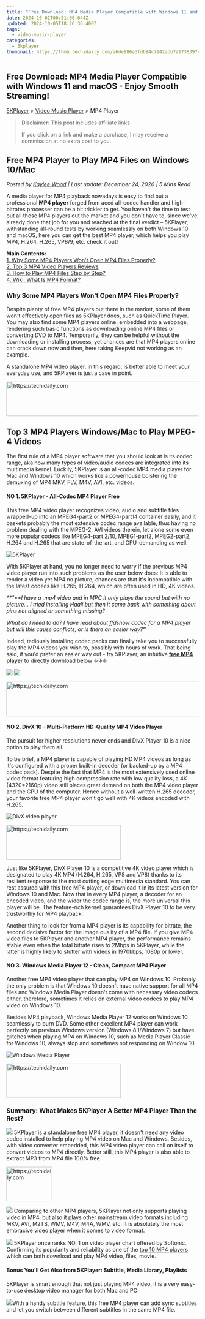 ```yaml
---
title: "Free Download: MP4 Media Player Compatible with Windows 11 and macOS - Enjoy Smooth Streaming!"
date: 2024-10-01T00:51:00.044Z
updated: 2024-10-05T18:26:36.400Z
tags:
  - video-music-player
categories:
  - 5kplayer
thumbnail: https://thmb.techidaily.com/a6de986a3fdb94c7142abb7e1738397c8994a30f493de897d20f957481bc1b83.jpg
---
```


## Free Download: MP4 Media Player Compatible with Windows 11 and macOS - Enjoy Smooth Streaming!

[5KPlayer](https://tools.techidaily.com/5kplayer/products/) \> [Video Music Player](https://tools.techidaily.com/5kplayer/video-music-player/) \> MP4 Player

>  Disclaimer: This post includes affiliate links
>
>  If you click on a link and make a purchase, I may receive a commission at no extra cost to you.
>

## Free MP4 Player to Play MP4 Files on Windows 10/Mac

 _Posted by [Kaylee Wood](https://www.quora.com/profile/Amanda-Hu-21) | Last update: December 24, 2020 | 5 Mins Read_

A media player for MP4 playback nowadays is easy to find but a professional **MP4 player** forged from aced all-codec handler and high-bitrates processer can be a bit trickier to get. You haven't the time to test out all those MP4 players out the market and you don't have to, since we've already done that job for you and reached at the final verdict – 5KPlayer, withstanding all-round tests by working seamlessly on both Windows 10 and macOS, here you can get the best MP4 player, which helps you play MP4, H.264, H.265, VP8/9, etc. check it out!

**Main Contents:**  
[1\. Why Some MP4 Players Won't Open MP4 Files Properly?](https://tools.techidaily.com/5kplayer/video-music-player/)  
[2\. Top 3 MP4 Video Players Reviews](https://tools.techidaily.com/5kplayer/video-music-player/)  
[3\. How to Play MP4 Files Step by Step?](https://tools.techidaily.com/5kplayer/video-music-player/)  
[4\. Wiki: What Is MP4 Format?](https://tools.techidaily.com/5kplayer/video-music-player/)

### Why Some MP4 Players Won't Open MP4 Files Properly?

Despite plenty of free MP4 players out there in the market, some of them won't effectively open files as 5KPlayer does, such as QuickTime Player. You may also find some MP4 players online, embedded into a webpage, rendering such basic functions as downloading online MP4 files or converting DVD to MP4\. Temporarily, they can be helpful without the downloading or installing process, yet chances are that MP4 players online can crack down now and then, here taking Keepvid not working as an example.

A standalone MP4 video player, in this regard, is better able to meet your everyday use, and 5KPlayer is just a case in point.

<!-- affiliate ads begin -->
<a href="https://aligracehair.sjv.io/c/5597632/1925549/19272" target="_top" id="1925549">
  <img src="//a.impactradius-go.com/display-ad/19272-1925549" border="0" alt="https://techidaily.com" width="728" height="90"/>
</a>
<img height="0" width="0" src="https://aligracehair.sjv.io/i/5597632/1925549/19272" style="position:absolute;visibility:hidden;" border="0" />
<!-- affiliate ads end -->

## Top 3 MP4 Players Windows/Mac to Play MPEG-4 Videos

The first rule of a MP4 player software that you should look at is its codec range, aka how many types of video/audio codecs are integrated into its multimedia kernel. Luckily, 5KPlayer is an all-codec MP4 media player for Mac and Windows 10 which works like a powerhouse bolstering the demuxing of MP4 MKV, FLV, M4V, AVI, etc. videos.

#### **NO 1\. 5KPlayer - All-Codec MP4 Player Free**

This free MP4 video player recognizes video, audio and subtitle files wrapped-up into an MPEG4-part2 or MPEG4-part14 container easily, and it baskets probably the most extensive codec range available, thus having no problem dealing with the MPEG-2, AVI videos therein, let alone some even more popular codecs like MPEG4-part 2/10, MPEG1-part2, MPEG2-part2, H.264 and H.265 that are state-of-the-art, and GPU-demanding as well.

![5KPlayer](https://www.5kplayer.com/video-music-player/img/mp4-player-5kplayer.png) 

With 5KPlayer at hand, you no longer need to worry if the previous MP4 video player run into such problems as the user below does: It is able to render a video yet MP4 no picture, chances are that it's incompatible with the latest codecs like H.265, H.264, which are often used in HD, 4K videos.

_**"**I have a .mp4 video and in MPC it only plays the sound but with no picture... I tried installing Haali but then it came back with something about pins not aligned or something missing?_ 

_What do I need to do? I have read about ffdshow codec for a MP4 player but will this cause conflicts, or is there an easier way?**"**_

Indeed, tediously installing codec packs can finally take you to successfully play the MP4 videos you wish to, possibly with hours of work. That being said, if you'd prefer an easier way out - try 5KPlayer, an intuitive **[free MP4 player](https://tools.techidaily.com/5kplayer/video-music-player/)** to directly download below ↓↓↓

[![](https://www.5kplayer.com/video-music-player/../button/freedownwhitewin.png)](https://tools.techidaily.com/5kplayer/products/) [![](https://www.5kplayer.com/video-music-player/../button/freedownbackmac.png)](https://tools.techidaily.com/5kplayer/products/) 

<!-- affiliate ads begin -->
<a href="https://appsumo.8odi.net/c/5597632/2151871/7443" target="_top" id="2151871">
  <img src="//a.impactradius-go.com/display-ad/7443-2151871" border="0" alt="https://techidaily.com" width="600" height="90"/>
</a>
<img height="0" width="0" src="https://appsumo.8odi.net/i/5597632/2151871/7443" style="position:absolute;visibility:hidden;" border="0" />
<!-- affiliate ads end -->

#### **NO 2\. DivX 10 - Multi-Platform HD-Quality MP4 Video Player**

The pursuit for higher resolutions never ends and DivX Player 10 is a nice option to play them all.

 To be brief, a MP4 player is capable of playing HD MP4 videos as long as it's configured with a proper built-in decoder (or backed-up by a MP4 codec pack). Despite the fact that MP4 is the most extensively used online video format featuring high compression rate with low quality loss, a 4K (4320\*2160p) video still places great demand on both the MP4 video player and the CPU of the computer. Hence without a well-written H.265 decoder, your favorite free MP4 player won't go well with 4K videos encoded with H.265\. 

![DivX video player](https://www.5kplayer.com/video-music-player/img/divx-windows7.jpg) 

<!-- affiliate ads begin -->
<a href="https://laganoo.pxf.io/c/5597632/1484945/16446" target="_top" id="1484945">
  <img src="//a.impactradius-go.com/display-ad/16446-1484945" border="0" alt="https://techidaily.com" width="300" height="90"/>
</a>
<img height="0" width="0" src="https://laganoo.pxf.io/i/5597632/1484945/16446" style="position:absolute;visibility:hidden;" border="0" />
<!-- affiliate ads end -->

Just like 5KPlayer, DivX Player 10 is a competitive 4K video player which is designated to play 4K MP4 (H.264, H.265, VP8 and VP8) thanks to its resilient response to the most cutting edge multimedia standard. You can rest assured with this free MP4 player, or download it in its latest version for Windows 10 and Mac. Now that in every MP4 player, a decoder for an encoded video, and the wider the codec range is, the more universal this player will be. The feature-rich kernel guarantees DivX Player 10 to be very trustworthy for MP4 playback.

Another thing to look for from a MP4 player is its capability for bitrate, the second decisive factor for the image quality of a MP4 file. If you give MP4 video files to 5KPlayer and another MP4 player, the performance remains stable even when the total bitrate rises to 2Mbps in 5KPlayer, while the latter is highly likely to stutter with videos in 1970kbps, 1080p or lower. 

#### **NO 3\. Windows Media Player 12 - Clean, Compact MP4 Player**

Another free MP4 video player that can play MP4 on Windows 10\. Probably the only problem is that Windows 10 doesn't have native support for all MP4 files and Windows Media Player doesn't come with necessary video codecs either, therefore, sometimes it relies on external video codecs to play MP4 video on Windows 10\. 

Besides MP4 playback, Windows Media Player 12 works on Windows 10 seamlessly to burn DVD. Some other excellent MP4 player can work perfectly on previous Windows version (Windows 8.1/Windows 7) but have glitches when playing MP4 on Windows 10, such as Media Player Classic for Windows 10, always stop and sometimes not responding on Window 10\. 

![Windows Media Player](https://www.5kplayer.com/video-music-player/img/wmp-mp4-player.jpg) 

<!-- affiliate ads begin -->
<a href="https://aligracehair.sjv.io/c/5597632/1883998/19272" target="_top" id="1883998">
  <img src="//a.impactradius-go.com/display-ad/19272-1883998" border="0" alt="https://techidaily.com" width="300" height="90"/>
</a>
<img height="0" width="0" src="https://aligracehair.sjv.io/i/5597632/1883998/19272" style="position:absolute;visibility:hidden;" border="0" />
<!-- affiliate ads end -->

### Summary: What Makes 5KPlayer A Better MP4 Player Than the Rest?

![](https://www.5kplayer.com/video-music-player/../seoimg/ic1.png) 5KPlayer is a standalone free MP4 player, it doesn't need any video codec installed to help playing MP4 video on Mac and Windows. Besides, with video converter embedded, this MP4 video player can call on itself to convert videos to MP4 directly. Better still, this MP4 player is also able to extract MP3 from MP4 file 100% free.

<!-- affiliate ads begin -->
<a href="https://aligracehair.sjv.io/c/5597632/2135408/19272" target="_top" id="2135408">
  <img src="//a.impactradius-go.com/display-ad/19272-2135408" border="0" alt="https://techidaily.com" width="120" height="90"/>
</a>
<img height="0" width="0" src="https://aligracehair.sjv.io/i/5597632/2135408/19272" style="position:absolute;visibility:hidden;" border="0" />
<!-- affiliate ads end -->

![](https://www.5kplayer.com/video-music-player/../seoimg/ic5.png) Comparing to other MP4 players, 5KPlayer not only supports playing video in MP4, but also it plays other mainstream video formats including MKV, AVI, M2TS, WMV, M4V, M4A, WMV, etc. It is absolutely the most embracive video player when it comes to video format.

![](https://www.5kplayer.com/video-music-player/../seoimg/ic6.png) 5KPlayer once ranks NO. 1 on video player chart offered by Softonic. Confirming its popularity and reliability as one of the [top 10 MP4 players](https://tools.techidaily.com/5kplayer/video-music-player/) which can both download and play MP4 video, files, movie. 

#### **Bonus You'll Get Also from 5KPlayer: Subtitle, Media Library, Playlists**

5KPlayer is smart enough that not just playing MP4 video, it is a very easy-to-use desktop video manager for both Mac and PC: 

![](https://www.5kplayer.com/video-music-player/../seoimg/ic7.png)With a handy subtitle feature, this free MP4 player can add sync subtitles and let you switch between different subtitles in the same MP4 file.

<!-- affiliate ads begin -->
<span id="1424528">
					<video width="864" height="1536" style="cursor:pointer"
           poster="//a.impactradius-go.com/display-clicktoplayimage/1424528.png"
           onclick="if(!this.playClicked){this.play();this.setAttribute('controls',true);this.playClicked=true;}">
	   <source src="//a.impactradius-go.com/display-ad/16446-1424528">
	   <img src="//a.impactradius-go.com/display-clicktoplayimage/1424528.png" style="border: none; height: 100%; width: 100%; object-fit: contain">
	</video>
	<div style="width:540px;text-align:center"><a href="javascript:window.open(decodeURIComponent('https%3A%2F%2Flaganoo.pxf.io%2Fc%2F5597632%2F1424528%2F16446'), '_blank');void(0);">Click here</a></div>
</span>
<img height="0" width="0" src="https://imp.pxf.io/i/5597632/1424528/16446" style="position:absolute;visibility:hidden;" border="0" />
<!-- affiliate ads end -->

![](https://www.5kplayer.com/video-music-player/../seoimg/ic8.png)5KPlayer can also archive all media files, you can easily check the detailed video information such as video codec, video resolution, metadata, etc. in 5KPlayer's Media Library, where you can add and store your MP4 video playlists. Plus, the intelligent search box in the upper-right corner of the library window makes your searching and locating the video you want to watch easier than ever. 

[![](https://www.5kplayer.com/video-music-player/../button/freedownwhitewin.png)](https://tools.techidaily.com/5kplayer/products/) [![](https://www.5kplayer.com/video-music-player/../button/freedownbackmac.png)](https://tools.techidaily.com/5kplayer/products/) 

## How to Play MP4 Files with the Best Free MP4 Player Mac/Windows?

Before any further, we should free download and install the light and handy MP4 player on our computer first, and then follow the instructions below to make full use of 5KPlayer.

**How to Play MP4 with 5KPlayer?**

**Step 1**: Run 5KPlayer by double-clicking on its icon.

**Step 2**: Specify an MP4 video or movie for playing.

To play an MP4 video file, you are supposed to click on "Video" button and then select the MP4 file to start playing. Seconds later, the file will be played directly for you. Besides, you can also do some adjustments, like volume and screen size. 

![5KPlayer UI](https://www.5kplayer.com/video-music-player/img/youtube-0119-01.png) 

**How to Sync Audio and Subtitles in MP4 Video with 5KPlayer** 

**Step 1**: Right-click on 5KPlayer's playback window, and then click on Synchronization.

**Step 2**: The Track Synchronization window will open, where you can fix subtitles or audio accordingly. 

**Step 3**: To fix audio and video out of sync, you can either use the slider below the Audio/Video or increment or decrement by clicking the up and down arrow of the MP4 player. 

**Note**: The same solution is adaptable to fix subtitle synchronization problem as well.

![sync subtitle](https://www.5kplayer.com/video-music-player/img/mp4-player-subtitles.jpg) 

**Note**: In addition to free play MP4 files, this all-around powerful [video music player](https://tools.techidaily.com/5kplayer/video-music-player/) stands out as one of the best MP4 streaming media players. It is capable of playing almost all kinds of media files, including free playing music in MP3, AAC, FLAC, etc, various video file types like MKV, AVCHD, AVI, WMV, MOV, HEVC and more, regular/copy protected DVDs, etc. Plus, 5KPlayer also does well in free downloading videos from 300+ online sites, like YouTube, Dailymotion and Vimeo. And you can also utilize [DLNA streaming](https://tools.techidaily.com/5kplayer/dlna/) feature to share MP4 media files from Mac/PC to smart TV. 

[![](https://www.5kplayer.com/video-music-player/../button/freedownwhitewin.png)](https://tools.techidaily.com/5kplayer/products/) [![](https://www.5kplayer.com/video-music-player/../button/freedownbackmac.png)](https://tools.techidaily.com/5kplayer/products/) 

### Wiki: What Is MP4 format?

MP4, short for MPEG-4, is the most popular container format that can store video, audio, subtitles and images. The need for a MP4 player is imperative as MP4 videos can be seen everywhere throughout the Internet and electronic devices, thanks to its high-compression rate and the lightness of files. A qualified free MP4 video player can recognize, play MPEG-4 videos without the help of any 3rd-party [MP4 codecs](https://tools.techidaily.com/5kplayer/video-music-player/), thus providing intuitive playback performance in an elegant way.

With a professional MP4 player at hand, you'll find video files with the extension \*.mp4 that can easily open through it are in MP4 format. (Kindly understand that force-changing an extension into \*.mp4 will not convert a video into MP4 format substantially). That being said, only a genuine MP4 video player for Windows (10) or Mac can help you play MP4 seamlessly, otherwise problems like MP4 videos no picture audio only could happen.

<ins class="adsbygoogle"
     style="display:block"
     data-ad-format="autorelaxed"
     data-ad-client="ca-pub-7571918770474297"
     data-ad-slot="1223367746"></ins>

<ins class="adsbygoogle"
     style="display:block"
     data-ad-client="ca-pub-7571918770474297"
     data-ad-slot="8358498916"
     data-ad-format="auto"
     data-full-width-responsive="true"></ins>

<span class="atpl-alsoreadstyle">Also read:</span>
<div><ul>
<li><a href="https://youtube-tips.techidaily.com/024-approved-turn-your-mobile-videos-into-profitable-content-on-youtube/"><u>[New] 2024 Approved Turn Your Mobile Videos Into Profitable Content on YouTube</u></a></li>
<li><a href="https://fox-cloud.techidaily.com/new-canva-cinematography-perfecting-music-cropping-and-editing/"><u>[New] Canva Cinematography Perfecting Music Cropping and Editing</u></a></li>
<li><a href="https://extra-guidance.techidaily.com/new-prioritizing-pivotal-movie-moments-for-editors/"><u>[New] Prioritizing Pivotal Movie Moments for Editors</u></a></li>
<li><a href="https://instagram-video-recordings.techidaily.com/updated-unveiling-the-top-8-instagram-ae-design-choices-for-2024/"><u>[Updated] Unveiling the Top 8 Instagram AE Design Choices for 2024</u></a></li>
<li><a href="https://techidaily.com/how-to-update-or-downgrade-apple-iphone-13-pro-drfone-by-drfone-ios-system-repair-ios-system-repair/"><u>How To Update or Downgrade Apple iPhone 13 Pro? | Dr.fone</u></a></li>
<li><a href="https://android-pokemon-go.techidaily.com/in-2024-how-and-where-to-find-a-shiny-stone-pokemon-for-xiaomi-redmi-k70-drfone-by-drfone-virtual-android/"><u>In 2024, How and Where to Find a Shiny Stone Pokémon For Xiaomi Redmi K70? | Dr.fone</u></a></li>
<li><a href="https://video-ai-editor.techidaily.com/new-blur-unwanted-parts-of-your-videos-with-these-mobile-apps-for-2024/"><u>New Blur Unwanted Parts of Your Videos with These Mobile Apps for 2024</u></a></li>
<li><a href="https://video-ai-editor.techidaily.com/new-in-2024-from-capture-to-cut-editing-gopro-footage-on-mac/"><u>New In 2024, From Capture to Cut Editing GoPro Footage on Mac</u></a></li>
<li><a href="https://video-ai-editor.techidaily.com/new-in-2024-ultimate-guide-converting-4k-videos-to-mp4-for-easy-download/"><u>New In 2024, Ultimate Guide Converting 4K Videos to MP4 for Easy Download</u></a></li>
<li><a href="https://video-ai-editor.techidaily.com/new-the-ultimate-fcpx-skin-smoother-a-comprehensive-guide-for-2024/"><u>New The Ultimate FCPX Skin Smoother A Comprehensive Guide for 2024</u></a></li>
<li><a href="https://video-ai-editor.techidaily.com/new-transform-your-photos-into-engaging-mac-slideshows-with-ezvid/"><u>New Transform Your Photos Into Engaging Mac Slideshows with Ezvid</u></a></li>
<li><a href="https://fox-links.techidaily.com/prime-selection-highest-quality-stands/"><u>Prime Selection Highest Quality Stands</u></a></li>
<li><a href="https://buynow-reviews.techidaily.com/ratchet-and-clank-critique-an-enduring-gem-revitalized/"><u>Ratchet & Clank Critique: An Enduring Gem Revitalized</u></a></li>
<li><a href="https://win-able.techidaily.com/ultimate-solution-for-dead-by-daylight-error-8014-start-playing-now/"><u>Ultimate Solution for Dead By Daylight Error 8014 – Start Playing Now</u></a></li>
<li><a href="https://video-ai-editor.techidaily.com/updated-retro-video-magic-easy-ways-to-add-vhs-effects-in-fcp/"><u>Updated Retro Video Magic Easy Ways to Add VHS Effects in FCP</u></a></li>
<li><a href="https://video-ai-editor.techidaily.com/updated-the-ultimate-dvd-conversion-guide-from-physical-to-digital-in-no-time-for-2024/"><u>Updated The Ultimate DVD Conversion Guide From Physical to Digital in No Time for 2024</u></a></li>
</ul></div>

